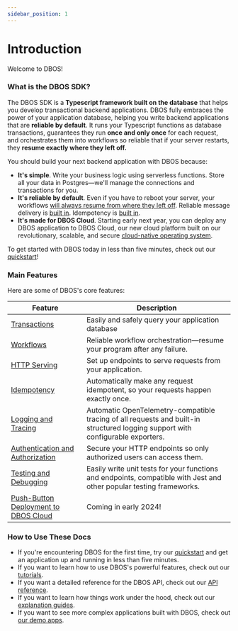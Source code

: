 ```yaml
---
sidebar_position: 1
---
```


# Introduction

Welcome to DBOS!

### What is the DBOS SDK?

The DBOS SDK is a **Typescript framework built on the database** that helps you develop transactional backend applications.
DBOS fully embraces the power of your application database, helping you write backend applications that are **reliable by default**.
It runs your Typescript functions as database transactions, guarantees they run **once and only once** for each request, and orchestrates them into workflows so reliable that if your server restarts, they **resume exactly where they left off.**

You should build your next backend application with DBOS because:

- **It's simple**.  Write your business logic using serverless functions.  Store all your data in Postgres&#8212;we'll manage the connections and transactions for you.
- **It's reliable by default**.  Even if you have to reboot your server, your workflows [will always resume from where they left off](./tutorials/workflow-tutorial#reliability-guarantees).  Reliable message delivery is [built in](./tutorials/workflow-communication-tutorial#reliability-guarantees-1). Idempotency is [built in](./tutorials/idempotency-tutorial).
- **It's made for DBOS Cloud**.  Starting early next year, you can deploy any DBOS application to DBOS Cloud, our new cloud platform built on our revolutionary, scalable, and secure [cloud-native operating system](https://dbos.dev).

To get started with DBOS today in less than five minutes, check out our [quickstart](./getting-started/quickstart)!

### Main Features

Here are some of DBOS's core features:

| Feature                                                                       | Description
| ----------------------------------------------------------------------------- | ------------------------------------------------------------------------------------------------------------------------- |
| [Transactions](./tutorials/transaction-tutorial)                              | Easily and safely query your application database
| [Workflows](./tutorials/workflow-tutorial)                                    | Reliable workflow orchestration&#8212;resume your program after any failure.
| [HTTP Serving](./tutorials/http-serving-tutorial)                             | Set up endpoints to serve requests from your application.
| [Idempotency](./tutorials/idempotency-tutorial)                               | Automatically make any request idempotent, so your requests happen exactly once.
| [Logging and Tracing](./tutorials/logging)                                    | Automatic OpenTelemetry-compatible tracing of all requests and built-in structured logging support with configurable exporters.
| [Authentication and Authorization](./tutorials/authentication-authorization)  | Secure your HTTP endpoints so only authorized users can access them.
| [Testing and Debugging](./tutorials/testing-tutorial)                         | Easily write unit tests for your functions and endpoints, compatible with Jest and other popular testing frameworks.
| [Push-Button Deployment to DBOS Cloud](https://dbos.dev)                      | Coming in early 2024!


### How to Use These Docs

- If you're encountering DBOS for the first time, try our [quickstart](./getting-started/quickstart) and get an application up and running in less than five minutes.
- If you want to learn how to use DBOS's powerful features, check out our [tutorials](./category/tutorials).
- If you want a detailed reference for the DBOS API, check out our [API reference](./category/reference).
- If you want to learn how things work under the hood, check out our [explanation guides](./category/concepts-and-explanations).
- If you want to see more complex applications built with DBOS, check out [our demo apps](./tutorials/demo-apps).
